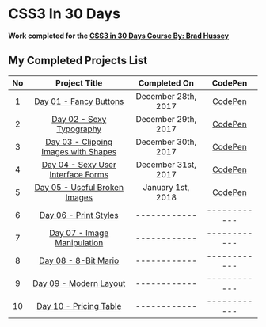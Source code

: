 # CSS3 In 30 Days

**Work completed for the [CSS3 in 30 Days Course By: Brad Hussey](https://codecollege.ca/courses/137487/lectures/2437443)**

## My Completed Projects List

| No  |  Project Title  |  Completed On | CodePen |
| :------------: | :------------: | :------------: | :------------: |
| 1 | [Day 01 - Fancy Buttons](https://github.com/AlxCrmr/CSS30/tree/master/Day01) |December 28th, 2017 |[CodePen](https://codepen.io/AlxCrmr/full/YYZgyB/)|
| 2 | [Day 02 - Sexy Typography](https://github.com/AlxCrmr/CSS30/tree/master/Day02) |December 29th, 2017 |[CodePen](https://codepen.io/AlxCrmr/full/OzmbQr/)|
| 3 | [Day 03 - Clipping Images with Shapes](https://github.com/AlxCrmr/CSS30/tree/master/Day03) |December 30th, 2017 |[CodePen](https://codepen.io/AlxCrmr/full/BJRxmd/)|
| 4 | [Day 04 - Sexy User Interface Forms](https://github.com/AlxCrmr/CSS30/tree/master/Day04) |December 31st, 2017 |[CodePen](https://codepen.io/AlxCrmr/full/MrmMmJ/)|
| 5 | [Day 05 - Useful Broken Images](https://github.com/AlxCrmr/CSS30/tree/master/Day05) |January 1st, 2018 |[CodePen](https://codepen.io/AlxCrmr/full/JMJXrR/)|
| 6 | [Day 06 - Print Styles](https://github.com/AlxCrmr/CSS30/tree/master/Day06) |------------ |------------|
| 7 | [Day 07 - Image Manipulation](https://github.com/AlxCrmr/CSS30/tree/master/Day07) |------------ |------------|
| 8 | [Day 08 - 8-Bit Mario](https://github.com/AlxCrmr/CSS30/tree/master/Day08) |------------ |------------|
| 9 | [Day 09 - Modern Layout](https://github.com/AlxCrmr/CSS30/tree/master/Day09) |------------ |------------|
| 10 | [Day 10 - Pricing Table](https://github.com/AlxCrmr/CSS30/tree/master/Day10) |------------ |------------|
